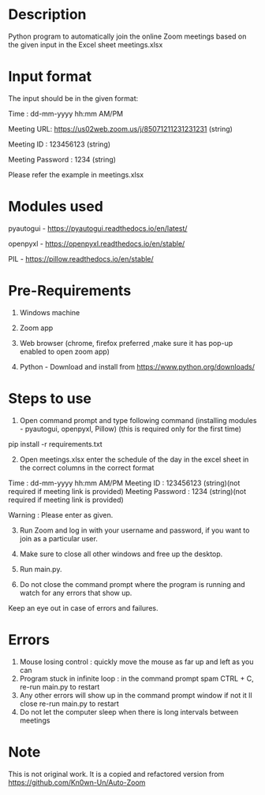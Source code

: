 # Description

Python program to automatically join the online Zoom meetings based on the given input in the Excel sheet meetings.xlsx

# Input format

The input should be in the given format:

Time : dd-mm-yyyy hh:mm AM/PM

Meeting URL: https://us02web.zoom.us/j/85071211231231231 (string)

Meeting ID : 123456123 (string)

Meeting Password : 1234 (string)

Please refer the example in meetings.xlsx

# Modules used

pyautogui - https://pyautogui.readthedocs.io/en/latest/

openpyxl - https://openpyxl.readthedocs.io/en/stable/

PIL - https://pillow.readthedocs.io/en/stable/

# Pre-Requirements

1. Windows machine

2. Zoom app

3. Web browser (chrome, firefox preferred ,make sure it has pop-up enabled to open zoom app)

4. Python - Download and install from https://www.python.org/downloads/

# Steps to use

1. Open command prompt and type following command (installing modules - pyautogui, openpyxl, Pillow) (this is required only for the first time)

pip install -r requirements.txt

2. Open meetings.xlsx enter the schedule of the day in the excel sheet in the correct columns in the correct format

Time : dd-mm-yyyy hh:mm AM/PM Meeting ID : 123456123 (string)(not required if meeting link is provided) Meeting Password : 1234 (string)(not required if meeting link is provided)

Warning : Please enter as given.

3. Run Zoom and log in with your username and password, if you want to join as a particular user.

4. Make sure to close all other windows and free up the desktop.

5. Run main.py.

6. Do not close the command prompt where the program is running and watch for any errors that show up.

Keep an eye out in case of errors and failures.

# Errors

1. Mouse losing control : quickly move the mouse as far up and left as you can
2. Program stuck in infinite loop : in the command prompt spam CTRL + C, re-run main.py to restart
3. Any other errors will show up in the command prompt window if not it ll close re-run main.py to restart
4. Do not let the computer sleep when there is long intervals between meetings


# Note

This is not original work. It is a copied and refactored version from https://github.com/Kn0wn-Un/Auto-Zoom

